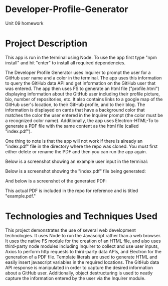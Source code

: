 # Developer-Profile-Generator
Unit 09 homework

# Project Description
This app is run in the terminal using Node.  To use the app first type "npm install" and hit "enter" to install all required dependencies.

The Developer Profile Generator uses Inquirer to prompt the user for a GitHub user name and a color in the terminal.  The app uses this information to query the GitHub data API and get information on the GitHub user that was entered.  The app then uses FS to generate an html file ("profile.html") displaying information about the GitHub user including their profile picture, bio, number of repositories, etc.  It also contains links to a google map of the GitHub user's location, to their GitHub profile, and to their blog.  The information is displayed on cards that have a background color that matches the color the user entered in the Inquirer prompt (the color must be a recognized color name).  Additionally, the app uses Electron-HTML-To to generate a PDF file with the same content as the html file (called "index.pdf").

One thing to note is that the app will not work if there is already an "index.pdf" file in the directory where the repo was cloned.  You must first either delete or rename the PDF and then you can run the app again.

Below is a screenshot showing an example user input in the terminal:

Below is a screenshot showing the "index.pdf" file being generated:

And below is a screenshot of the generated PDF:

This actual PDF is included in the repo for reference and is titled "example.pdf."

# Technologies and Techniques Used

This project demonstrates the use of several web development technologies.  It uses Node to run the Javascript rather than a web browser.  It uses the native FS module for the creation of an HTML file, and also uses third-party node modules including Inquirer to collect and use user inputs, Axios to perform http requests to third-party data APIs, and Electron for the generation of a PDF file.  Template literals are used to generate HTML and easily insert javascript variables in the required locations.  The GitHub data API response is manipulated in order to capture the desired information about a GitHub user.  Additionally, object destructuring is used to neatly capture the information entered by the user via the Inquirer module.